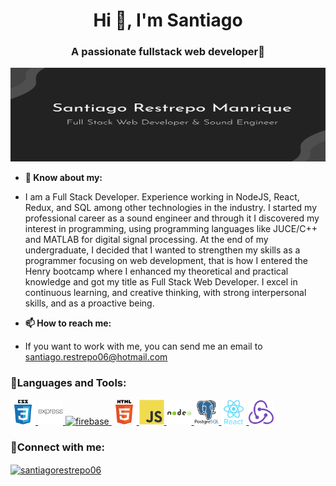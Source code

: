 
<h1 align="center">Hi 👋, I'm Santiago</h1>
<h3 align="center">A passionate fullstack web developer🚀</h3>
<img height="150" width=100% src="./SantiagoRestrepo.png" />

- **📄 Know about my:**
- I am a Full Stack Developer. Experience working in NodeJS, React, Redux, and SQL among other technologies in the industry. I started my professional career as a sound engineer and through it I discovered my interest in programming, using programming languages like JUCE/C++ and MATLAB for digital signal processing. At the end of my undergraduate, I decided that I wanted to strengthen my skills as a programmer focusing on web development, that is how I entered the Henry bootcamp where I enhanced my theoretical and practical knowledge and got my title as Full Stack Web Developer. I excel in continuous learning, and creative thinking, with strong interpersonal skills, and as a proactive being.

- **📫 How to reach me:**
- If you want to work with me, you can send me an email to santiago.restrepo06@hotmail.com

<h3 align="left">🔧Languages and Tools:</h3>
<p align="left"> </a> <a href="https://www.w3schools.com/css/" target="_blank" rel="noreferrer"> <img src="https://raw.githubusercontent.com/devicons/devicon/master/icons/css3/css3-original-wordmark.svg" alt="css3" width="40" height="40"/> </a> <a href="https://expressjs.com" target="_blank" rel="noreferrer"> <img src="https://raw.githubusercontent.com/devicons/devicon/master/icons/express/express-original-wordmark.svg" alt="express" width="40" height="40"/> </a> <a href="https://firebase.google.com/" target="_blank" rel="noreferrer"> <img src="https://www.vectorlogo.zone/logos/firebase/firebase-icon.svg" alt="firebase" width="40" height="40"/> </a> <a href="https://www.w3.org/html/" target="_blank" rel="noreferrer"> <img src="https://raw.githubusercontent.com/devicons/devicon/master/icons/html5/html5-original-wordmark.svg" alt="html5" width="40" height="40"/> </a> <a href="https://developer.mozilla.org/en-US/docs/Web/JavaScript" target="_blank" rel="noreferrer"> <img src="https://raw.githubusercontent.com/devicons/devicon/master/icons/javascript/javascript-original.svg" alt="javascript" width="40" height="40"/> </a><a href="https://nodejs.org" target="_blank" rel="noreferrer"> <img src="https://raw.githubusercontent.com/devicons/devicon/master/icons/nodejs/nodejs-original-wordmark.svg" alt="nodejs" width="40" height="40"/> </a> <a href="https://www.postgresql.org" target="_blank" rel="noreferrer"> <img src="https://raw.githubusercontent.com/devicons/devicon/master/icons/postgresql/postgresql-original-wordmark.svg" alt="postgresql" width="40" height="40"/> </a> <a href="https://reactjs.org/" target="_blank" rel="noreferrer"> <img src="https://raw.githubusercontent.com/devicons/devicon/master/icons/react/react-original-wordmark.svg" alt="react" width="40" height="40"/> </a> <a href="https://redux.js.org" target="_blank" rel="noreferrer"> <img src="https://raw.githubusercontent.com/devicons/devicon/master/icons/redux/redux-original.svg" alt="redux" width="40" height="40"/> </a> </p>

<h3 align="left">🤝Connect with me:</h3>
<p align="left">
<a href="https://linkedin.com/in/santiagorestrepo06" target="blank"><img align="center" src="https://raw.githubusercontent.com/rahuldkjain/github-profile-readme-generator/master/src/images/icons/Social/linked-in-alt.svg" alt="santiagorestrepo06" height="30" width="40" /></a>
</p>
